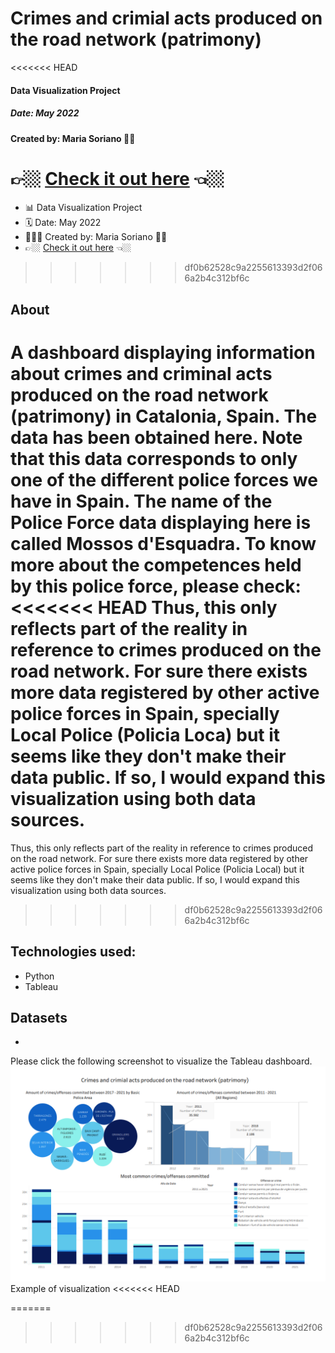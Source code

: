 
# Crimes and crimial acts produced on the road network (patrimony)
<<<<<<< HEAD
#### Data Visualization Project
##### Date: May 2022
#### Created by: Maria Soriano 👋🏼


👉🏼 [Check it out here](https://public.tableau.com/views/Crimesandcirminalactsproducedontheroadnetworkpatirmony/Dashboard1?:language=es-ES&:display_count=n&:origin=viz_share_link) 👈🏼
=======
- 📊 Data Visualization Project
- 🗓 Date: May 2022
- 👩🏽‍💻 Created by: Maria Soriano 👋🏼
- 👉🏼  [Check it out here](https://public.tableau.com/views/Crimesandcirminalactsproducedontheroadnetworkpatirmony/Dashboard1?:language=es-ES&:display_count=n&:origin=viz_share_link) 👈🏼
>>>>>>> df0b62528c9a2255613393d2f066a2b4c312bf6c

## About
A dashboard displaying information about crimes and criminal acts produced on the road network (patrimony) in Catalonia, Spain. The data has been obtained here.
Note that this data corresponds to only one of the different police forces we have in Spain. The name of the Police Force data displaying here is called Mossos d'Esquadra.
To know more about the competences held by this police force, please check:
<<<<<<< HEAD
Thus, this only reflects part of the reality in reference to crimes produced on the road network. For sure there exists more data registered by other active police forces in Spain, specially Local Police (Policia Loca) but it seems like they don't make their data public. If so, I would expand this visualization using both data sources.
=======
Thus, this only reflects part of the reality in reference to crimes produced on the road network. For sure there exists more data registered by other active police forces in Spain, specially Local Police (Policia Local) but it seems like they don't make their data public. If so, I would expand this visualization using both data sources.
>>>>>>> df0b62528c9a2255613393d2f066a2b4c312bf6c

## Technologies used:
* Python
* Tableau

## Datasets
- 

Please click the following screenshot to visualize the Tableau dashboard.
![Screenshot](screenshot.png)
Example of visualization
<<<<<<< HEAD

=======
>>>>>>> df0b62528c9a2255613393d2f066a2b4c312bf6c
